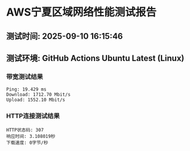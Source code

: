 # AWS宁夏区域网络性能测试报告
## 测试时间: 2025-09-10 16:15:46
## 测试环境: GitHub Actions Ubuntu Latest (Linux)

### 带宽测试结果
```
Ping: 19.429 ms
Download: 1712.70 Mbit/s
Upload: 1552.10 Mbit/s
```

### HTTP连接测试结果
```
HTTP状态码: 307
响应时间: 3.108019秒
下载速度: 0字节/秒
```

